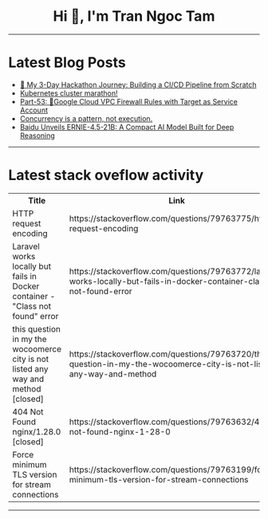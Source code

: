 <h1 align="center">Hi 👋, I'm Tran Ngoc Tam</h1>

---

# Latest Blog Posts 
<!-- BLOG-POST-LIST:START -->
- [🚀 My 3-Day Hackathon Journey: Building a CI/CD Pipeline from Scratch](https://dev.to/hasan_ashab/my-3-day-hackathon-journey-building-a-cicd-pipeline-from-scratch-4ifp)
- [Kubernetes cluster marathon!](https://dev.to/robert_scott_339c35174a4d/kubernetes-cluster-marathon-2m70)
- [Part-53: 🚀Google Cloud VPC Firewall Rules with Target as Service Account](https://dev.to/latchudevops/part-53-google-cloud-vpc-firewall-rules-with-target-as-service-account-4eke)
- [Concurrency is a pattern, not execution.](https://dev.to/lbvf50mobile/concurrency-is-a-pattern-not-execution-5b7e)
- [Baidu Unveils ERNIE-4.5-21B: A Compact AI Model Built for Deep Reasoning](https://dev.to/aiwithapex/baidu-unveils-ernie-45-21b-a-compact-ai-model-built-for-deep-reasoning-3kan)
<!-- BLOG-POST-LIST:END -->

---

# Latest stack oveflow activity
<table>
  <tr><th>Title</th><th>Link</th></tr>
  <!-- STACKOVERFLOW:START --><tr><td>HTTP request encoding</td><td>https://stackoverflow.com/questions/79763775/http-request-encoding</td></tr><tr><td>Laravel works locally but fails in Docker container - &quot;Class not found&quot; error</td><td>https://stackoverflow.com/questions/79763772/laravel-works-locally-but-fails-in-docker-container-class-not-found-error</td></tr><tr><td>this question in my the wocoomerce city is not listed any way and method [closed]</td><td>https://stackoverflow.com/questions/79763720/this-question-in-my-the-wocoomerce-city-is-not-listed-any-way-and-method</td></tr><tr><td>404 Not Found nginx/1.28.0 [closed]</td><td>https://stackoverflow.com/questions/79763632/404-not-found-nginx-1-28-0</td></tr><tr><td>Force minimum TLS version for stream connections</td><td>https://stackoverflow.com/questions/79763199/force-minimum-tls-version-for-stream-connections</td></tr><!-- STACKOVERFLOW:END -->
</table>

---


